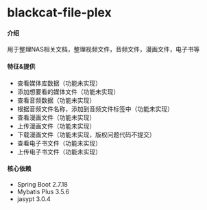 # blackcat-file-plex

#### 介绍
用于整理NAS相关文档，整理视频文件，音频文件，漫画文件，电子书等

#### 特征&提供
- 查看媒体库数据（功能未实现）
- 添加想要看的媒体文件（功能未实现）
- 查看音频数据（功能未实现）
- 根据音频文件名称，添加到音频文件标签中（功能未实现）
- 查看漫画文件（功能未实现）
- 上传漫画文件（功能未实现）
- 下载漫画文件（功能未实现，版权问题代码不提交）
- 查看电子书文件（功能未实现）
- 上传电子书文件（功能未实现）

#### 核心依赖
- Spring Boot 2.7.18
- Mybatis Plus 3.5.6
- jasypt 3.0.4